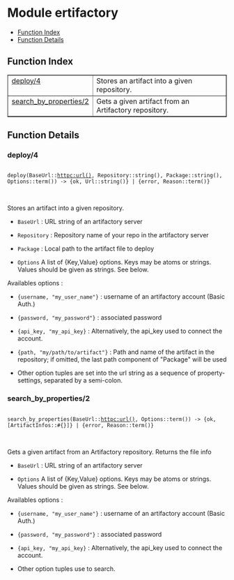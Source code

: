

# Module ertifactory #
* [Function Index](#index)
* [Function Details](#functions)

<a name="index"></a>

## Function Index ##


<table width="100%" border="1" cellspacing="0" cellpadding="2" summary="function index"><tr><td valign="top"><a href="#deploy-4">deploy/4</a></td><td>
Stores an artifact into a given repository.</td></tr><tr><td valign="top"><a href="#search_by_properties-2">search_by_properties/2</a></td><td> 
Gets a given artifact from an Artifactory repository.</td></tr></table>


<a name="functions"></a>

## Function Details ##

<a name="deploy-4"></a>

### deploy/4 ###

<pre><code>
deploy(BaseUrl::<a href="httpc.md#type-url">httpc:url()</a>, Repository::string(), Package::string(), Options::term()) -&gt; {ok, Url::string()} | {error, Reason::term()}
</code></pre>
<br />

Stores an artifact into a given repository.

* `BaseUrl` : URL string of an artifactory server

* `Repository` : Repository name of your repo in the artifactory server

* `Package` : Local path to the artifact file to deploy

* `Options` A list of {Key,Value} options. Keys may be atoms or strings. Values should be given as strings. See below.


Availables options :

* `{username, "my_user_name"}` : username of an artifactory account (Basic Auth.)

* `{password, "my_password"}` : associated password

* `{api_key, "my_api_key}` : Alternatively, the api_key used to connect the account.

* `{path, "my/path/to/artifact"}` : Path and name of the artifact in the repository;
if omitted, the last path component of "Package" will be used

* Other option tuples are set into the url string as a sequence of property-settings, separated by a semi-colon.


<a name="search_by_properties-2"></a>

### search_by_properties/2 ###

<pre><code>
search_by_properties(BaseUrl::<a href="httpc.md#type-url">httpc:url()</a>, Options::term()) -&gt; {ok, [ArtifactInfos::#{}]} | {error, Reason::term()}
</code></pre>
<br />


Gets a given artifact from an Artifactory repository. 
Returns the file info

* `BaseUrl` : URL string of an artifactory server

* `Options` A list of {Key,Value} options. Keys may be atoms or strings. Values should be given as strings. See below.


Availables options :

* `{username, "my_user_name"}` : username of an artifactory account (Basic Auth.)

* `{password, "my_password"}` : associated password

* `{api_key, "my_api_key}` : Alternatively, the api_key used to connect the account.

* Other option tuples use to search.


